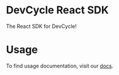 # DevCycle React SDK

The React SDK for DevCycle!

# Usage

To find usage documentation, visit our [docs](https://docs.devcycle.com/docs/sdk/client-side-sdks/react#usage).
